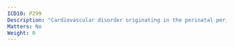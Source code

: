 ```yaml
---
ICD10: P299
Description: "Cardiovascular disorder originating in the perinatal period, unspecified"
Matters: No
Weight: 0
---
```

